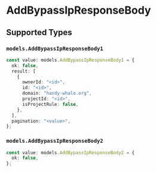 # AddBypassIpResponseBody


## Supported Types

### `models.AddBypassIpResponseBody1`

```typescript
const value: models.AddBypassIpResponseBody1 = {
  ok: false,
  result: [
    {
      ownerId: "<id>",
      id: "<id>",
      domain: "handy-whale.org",
      projectId: "<id>",
      isProjectRule: false,
    },
  ],
  pagination: "<value>",
};
```

### `models.AddBypassIpResponseBody2`

```typescript
const value: models.AddBypassIpResponseBody2 = {
  ok: false,
};
```


